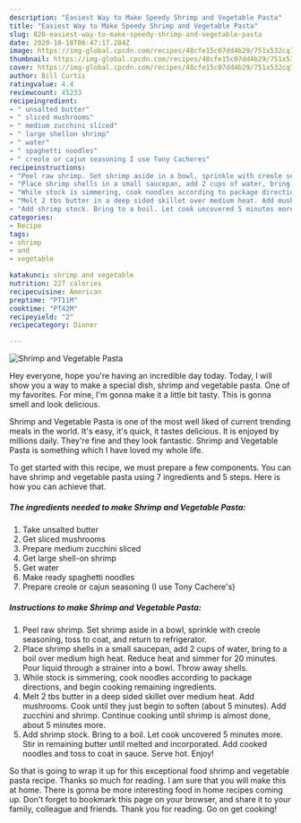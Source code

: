```yaml
---
description: "Easiest Way to Make Speedy Shrimp and Vegetable Pasta"
title: "Easiest Way to Make Speedy Shrimp and Vegetable Pasta"
slug: 820-easiest-way-to-make-speedy-shrimp-and-vegetable-pasta
date: 2020-10-18T06:47:17.284Z
image: https://img-global.cpcdn.com/recipes/48cfe15c07dd4b29/751x532cq70/shrimp-and-vegetable-pasta-recipe-main-photo.jpg
thumbnail: https://img-global.cpcdn.com/recipes/48cfe15c07dd4b29/751x532cq70/shrimp-and-vegetable-pasta-recipe-main-photo.jpg
cover: https://img-global.cpcdn.com/recipes/48cfe15c07dd4b29/751x532cq70/shrimp-and-vegetable-pasta-recipe-main-photo.jpg
author: Bill Curtis
ratingvalue: 4.4
reviewcount: 45233
recipeingredient:
- " unsalted butter"
- " sliced mushrooms"
- " medium zucchini sliced"
- " large shellon shrimp"
- " water"
- " spaghetti noodles"
- " creole or cajun seasoning I use Tony Cacheres"
recipeinstructions:
- "Peel raw shrimp. Set shrimp aside in a bowl, sprinkle with creole seasoning, toss to coat, and return to refrigerator."
- "Place shrimp shells in a small saucepan, add 2 cups of water, bring to a boil over medium high heat. Reduce heat and simmer for 20 minutes. Pour liquid through a strainer into a bowl. Throw away shells."
- "While stock is simmering, cook noodles according to package directions, and begin cooking remaining ingredients."
- "Melt 2 tbs butter in a deep sided skillet over medium heat. Add mushrooms. Cook until they just begin to soften (about 5 minutes). Add zucchini and shrimp. Continue cooking until shrimp is almost done, about 5 minutes more."
- "Add shrimp stock. Bring to a boil. Let cook uncovered 5 minutes more. Stir in remaining butter until melted and incorporated. Add cooked noodles and toss to coat in sauce. Serve hot. Enjoy!"
categories:
- Recipe
tags:
- shrimp
- and
- vegetable

katakunci: shrimp and vegetable 
nutrition: 227 calories
recipecuisine: American
preptime: "PT11M"
cooktime: "PT42M"
recipeyield: "2"
recipecategory: Dinner

---
```



![Shrimp and Vegetable Pasta](https://img-global.cpcdn.com/recipes/48cfe15c07dd4b29/751x532cq70/shrimp-and-vegetable-pasta-recipe-main-photo.jpg)

Hey everyone, hope you're having an incredible day today. Today, I will show you a way to make a special dish, shrimp and vegetable pasta. One of my favorites. For mine, I'm gonna make it a little bit tasty. This is gonna smell and look delicious.

Shrimp and Vegetable Pasta is one of the most well liked of current trending meals in the world. It's easy, it's quick, it tastes delicious. It is enjoyed by millions daily. They're fine and they look fantastic. Shrimp and Vegetable Pasta is something which I have loved my whole life.




To get started with this recipe, we must prepare a few components. You can have shrimp and vegetable pasta using 7 ingredients and 5 steps. Here is how you can achieve that.

<!--inarticleads1-->

##### The ingredients needed to make Shrimp and Vegetable Pasta:

1. Take  unsalted butter
1. Get  sliced mushrooms
1. Prepare  medium zucchini sliced
1. Get  large shell-on shrimp
1. Get  water
1. Make ready  spaghetti noodles
1. Prepare  creole or cajun seasoning (I use Tony Cachere&#39;s)




<!--inarticleads2-->

##### Instructions to make Shrimp and Vegetable Pasta:

1. Peel raw shrimp. Set shrimp aside in a bowl, sprinkle with creole seasoning, toss to coat, and return to refrigerator.
1. Place shrimp shells in a small saucepan, add 2 cups of water, bring to a boil over medium high heat. Reduce heat and simmer for 20 minutes. Pour liquid through a strainer into a bowl. Throw away shells.
1. While stock is simmering, cook noodles according to package directions, and begin cooking remaining ingredients.
1. Melt 2 tbs butter in a deep sided skillet over medium heat. Add mushrooms. Cook until they just begin to soften (about 5 minutes). Add zucchini and shrimp. Continue cooking until shrimp is almost done, about 5 minutes more.
1. Add shrimp stock. Bring to a boil. Let cook uncovered 5 minutes more. Stir in remaining butter until melted and incorporated. Add cooked noodles and toss to coat in sauce. Serve hot. Enjoy!




So that is going to wrap it up for this exceptional food shrimp and vegetable pasta recipe. Thanks so much for reading. I am sure that you will make this at home. There is gonna be more interesting food in home recipes coming up. Don't forget to bookmark this page on your browser, and share it to your family, colleague and friends. Thank you for reading. Go on get cooking!

